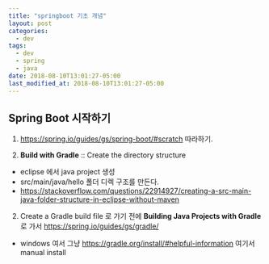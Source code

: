 ```yaml
---
title: "springboot 기초 개념"
layout: post
categories:
  - dev
tags:
  - dev
  - spring
  - java
date: 2018-08-10T13:01:27-05:00
last_modified_at: 2018-08-10T13:01:27-05:00
---
```


## Spring Boot 시작하기

1. https://spring.io/guides/gs/spring-boot/#scratch 따라하기.

2. **Build with Gradle** :: Create the directory structure
- eclipse 에서 java project 생성
- src/main/java/hello 폴더 디렉 구조를 만든다.
- https://stackoverflow.com/questions/22914927/creating-a-src-main-java-folder-structure-in-eclipse-without-maven

2. Create a Gradle build file 로 가기 전에  **Building Java Projects with Gradle**로 가서 https://spring.io/guides/gs/gradle/
- windows 여서 그냥 https://gradle.org/install/#helpful-information 여기서 manual install
